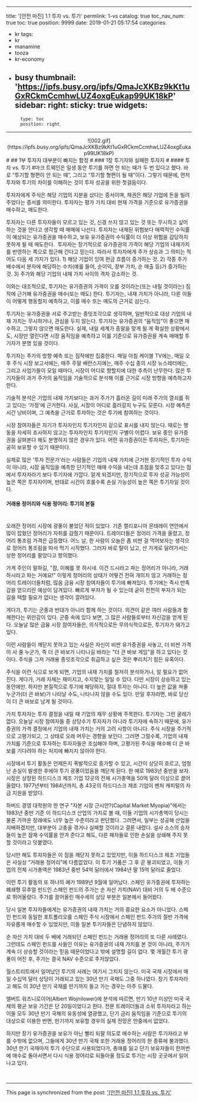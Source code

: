 
---
title: '[안전 마진] 1.1 투자 vs. 투기'
permlink: 1-vs
catalog: true
toc_nav_num: true
toc: true
position: 9999
date: 2019-01-21 05:17:54
categories:
- kr
tags:
- kr
- manamine
- tooza
- kr-economy
- busy
thumbnail: 'https://ipfs.busy.org/ipfs/QmaJcXKBz9kKt1uGxRCkmCcmhwLUZ4oxgEukap99UK18kP'
sidebar:
    right:
        sticky: true
widgets:
    -
        type: toc
        position: right
---


<center>
![002.gif](https://ipfs.busy.org/ipfs/QmaJcXKBz9kKt1uGxRCkmCcmhwLUZ4oxgEukap99UK18kP)
</center>
#
## 1부 투자자 대부분이 빠지는 함정
#
### 1장 투기자와 실패한 투자자
#
#### 투자 vs. 투기
#
​마크 트웨인은 일생 동안 투기를 하면 안 되는 때가 두 번 있다고 했다. 바로 “투기할 형편이 안 되는 때”, 그리고 “투기할 형편이 될 때”이다. 그렇기 때문에, 먼저 투자와 투기의 차이를 이해하는 것이 투자 성공을 위한 첫걸음이다. 

​투자자에게 주식은 해당 기업의 지분을 샀다는 증서이며, 채권은 해당 기업에 돈을 빌려주었다는 증서를 의미한다. 투자자는 평가 가치 대비 현재 가격을 기준으로 유가증권을 매수하고, 매도한다. 

​투자자는 다른 투자자들이 모르고 있는 것, 신경 쓰지 않고 있는 것 또는 무시하고 싶어 하는 것을 안다고 생각할 때 매매에 나선다. 투자자는 내재된 위험보다 매력적인 수익률이 예상되는 유가증권을 매수하고, 보유 유가증권의 수익률이 더 이상 위험을 감당하지 못하게 될 때 매도한다. 
​
투자자는 장기적으로 유가증권의 가격이 해당 기업의 내재가치를 반영하는 쪽으로 접근해 간다고 믿는다. 따라서 투자자에게 주가 상승과 그 의미는 적어도 다음 세 가지가 있다. 1) 해당 기업이 잉여 현금 흐름이 증가하는 것. 2) 각종 주가 배수에서 분자에 해당하는 수치(예를 들어, 순이익, 장부 가치, 순 매출 등)가 증가하는 것. 3) 주가와 해당 기업의 내재 가치 사이의 격차 감소하는 것.

​이와는 대조적으로, 투기자는 유가증권의 가격이 오를 것이라는(또는 내릴 것이라는) 짐작에 근거해 유가증권을 매수(또는 매도) 한다. 투기자는, 내재 가치가 아니라, 다른 이들이 어떻게 행동할지 예측하고, 이를 매수 또는 매도의 근거로 삼는다. 

​투기자는 유가증권을 서로 주고받는 종잇조각으로 생각하며, 일반적으로 대상 기업의 내재 가치는 무시하거나, 관심을 두지 않는다. 투기자는 유가증권의 “움직임”이 좋으면 매수하고, 그렇지 않으면 매도한다. 실제, 내일 세계가 종말을 맞게 될 게 확실한 상황에서도, 시장만 열린다면 시장 움직임을 예측하고 이를 기준으로 유가증권을 계속 매매할 투기자가 분명 있을 것이다. 

​투기자는 주가의 방향 예측 또는 짐작에만 집중한다. 매일 아침 케이블 TV에는, 매일 오후 주식 시장 보고서에는, 매주 주말 배런스지에는, 매주 수십 종의 시장 뉴스레터에는, 그리고 사업가들이 모일 때마다, 시장이 어디로 향할지에 대한 추측이 난무한다. 많은 투기자들이 과거 주가의 움직임을 기술적으로 분석해 이를 근거로 시장 방향을 예측하고자 한다. 

​기술적 분석은 기업의 내재 가치보다는 과거 주가가 흘러온 길이 미래 주가의 열쇠를 쥐고 있다는 ‘가정’에 근거한다. 사실, 시장이 어디로 흘러갈지 누구도 모른다. 시장 예측은 시간 낭비이며, 그 예측을 근거로 투자하는 것은 투기에 참여하는 것이다.

​시장 참여자들은 자기가 투자자인지 투기자인지 겉으로 표시를 내지 않는다. 때로는 행동을 자세히 조사하지 않고는 투자자인지 투기자인지 구별이 어렵다. 보유 중인 유가증권을 살펴본다 해도 분명하지 않은 경우가 있다. 어떤 유가증권이든 투자자든, 투기자든 공히 보유할 수 있기 때문이다. 

​실제로 많은 '투자 전문가'라는 사람들은 기업의 내재 가치에 근거한 장기적인 투자 수익이 아니라, 시장 움직임을 예측한 단기적인 매매 수익을 내는데 초점을 맞추고 있다는 점에서 투자자라기 보다 투기자에 가깝다. 알게 되겠지만, 장기적으로 투자 성공 가능성이 높은 쪽은 투자자이며, 반대로 시간이 흐를수록 손실 가능성이 높은 쪽은 투기자일 것이다.

#### 거래용 정어리와 식용 정어리: 투기의 본질
#
​오래전 정어리 시장에 광풍이 불었던 적이 있었다. 기존 캘리포니아 몬테레이 연안에서 많이 잡혔던 정어리가 자취를 감췄기 때문이다. 트레이더들은 정어리 가격을 올렸고, 정어리 통조림 가격은 급등했다. 어느 날, 한 사람이 오늘은 좀 비싼 걸 먹어보자는 생각으로 정어리 통조림을 따서 먹기 시작했다. 그러자 바로 탈이 났고, 산 가게로 달려가서는 상한 정어리를 팔았다고 항의했다. 

​가게 주인이 말하길, "참, 이해를 못 하시네. 이건 드시라고 파는 정어리가 아니라, 거래하시라고 파는 거예요!" 이렇게 정어리의 상태가 어떻건 전혀 개의치 않고 거래하는 정어리 트레이더들처럼, 많음 금융 시장 참여자들이 투기에 빠져있다. 투기에는 즉시 만족감을 얻으리란 예상이 담겨있다. 빠르게 부자가 될 수 있는데 굳이 천천히 부자가 되는 길을 택할 필요가 없다는 생각이 깔려있다.

​게다가, 투기는 군중과 반대가 아니라 함께 하는 것이다. 의견이 같은 여러 사람들과 함께한다는 위안감이 있다. 군중 속에 있다 보면, 그 많은 사람들로부터 자신감을 얻게 된다. 오늘날 많은 금융 시장 참여자들은, 의식적으로든 무의식적으로든, 투기자가 돼가고 있다. 

​이런 사람들이 깨닫지 못하고 있는 사실은 자신이 비싼 유가증권을 사놓고, 더 비싼 가격이 사 줄 누군가, 즉 더 큰 바보가 나타나길 바라는 "더 큰 바보 게임"을 하고 있다는 것이다. 주식을 그저 거래용 종잇조각으로 취급하고 싶은 것은 뿌리치기 힘든 유혹이다.

​주식을 이런 식으로 보게 되면, 기업의 내재 가치를 철저히 분석하거나, 알 필요가 없어진다. 게다가, 거래 자체는 재미지고, 수지맞는 일일 수 있다. 다만 시장이 상승하고 있는 동안에만. 하지만 본질적으로 투기에 해당하지, 절대 투자는 아니다. 더 높은 값을 쳐줄 누군가(더 큰 바보)가 나타날 수도, 나타나지 않을 수도 있다. 만일 후자라면, 바로 당신이 더 큰 바보로 남게 될 것이다.

​가치 투자자는 투자 결정을 내릴 때 기업의 재무 상황에 주목한다. 투기자는 그런 굴레가 없다. 오늘날 시장 참여자들 중 상당수가 투자자가 아니라 투기자에 속하기 때문에, 유가증권의 가격 결정에서 기업의 내재 가치는 거의 고려 사항이 아니다. 주식 시장을 주기적으로 고평가되고, 그 상태로 오래 머무는 경향을 보인다. 그러면 그럴수록, 기업의 내재 가치를 기준으로 투자하는 투자자들은 조심해야 하며, 고평가된 주식을 매수해 더 큰 바보를 기다려야 하는 처지에 빠지지 않아야 한다. 

​시장에서 투기 활동은 언제든지 폭발적으로 증가할 수 있고, 시간이 상당히 흐르고, 엄청난 손실이 발생한 후에야 투기 광풍이었음을 깨닫게 된다. 한 예로 1983년 중반을 보자. 시장은 상장된 하드디스크 제조 기업 12곳의 전체 시가총액을 50억 달러 이상으로 끌어올렸다. 1977년부터 1984년까지, 총 43곳의 하드디스크 제조 기업이 벤처 캐피털의 자금 지원을 받았다. 

​하버드 경영 대학원의 한 연구 "자본 시장 근시안?(Capital Market Myopia)"에서는 1983년 중반 기준 이 하드디스크 산업의 가치로 볼 때, 이들 기업의 시가총액이 당시는 물론 가까운 장래에도 너무 높은 수준이라고 판단했다. 그러면서, 일부는 성공해 산업을 지배하겠지만, 대부분이 고충을 겪거나 실패할 것이라고 결론 내렸다. 설사 소스의 승자들이 높은 잠재 수익률을 안겨 준다고 해도, 다른 패자들로 인한 손실을 상쇄해 주지 못할 것이라고 덧붙였다. 

​당시만 해도 투자자들은 이 점을 깨닫지 못하고 있었지만, 이들 하드디스크 제조 기업들은 사실상 “거래용 정어리”에 다름없었다. 이 투기 거품은 그 후 곧 붕괴되었고, 이들 기업의 전체 시가총액은 1983년 중반 54억 달러에서 1984년 말 15억 달러로 줄었다. 

​이런 투기 활동의 또 하나의 예가 1989년 9월에 일어났다. 스페인 유가증권에 투자하는 폐쇄형 뮤추얼 펀드인 스페인 펀드의 주가는 순 자산 가치(NAV) 대비 거의 두 배 수준으로 뛰어올랐다. 주가를 끌어올린 매수세의 상당 부분은 일본에서 들어왔다. 

​당시 일본 투자자들에게는 유가증권의 내재 가치는 거의 중요한 요소가 아니었다. 스페인 펀드와 동일한 포트폴리오를 스페인 주식 시장에서 스페인 펀드 주가의 절반 가격에 자유롭게 매수할 수 있었지만, 이들 일본 투기자들은 단념하지 않았다. 

​순 자산 가치 대비 두 배에 거래되던 스페인 펀드는 거래용 정어리의 또 다른 사례였다. 그런데도 스페인 펀드를 사들인 이유는 유가증권의 내재 가치를 본 것이 아니라, 주가가 계속 더 상승할 것이라는 믿음 때문이었다고 밖에 설명할 길이 없다. 몇 개월간 투기 광풍이 어진 후, 주가는 결국 NAV 수준으로 주저앉았다.

​월스트리트에서 일어났던 투기의 사례는 여기서 그치지 않는다. 미국 국채 시장에서 매일 수십억 달러 상당이 거래되고 있는 30년 만기 국채도 그중 하나였다. 장기 투자자라고 해도 이 30년 만기 국채를 만기까지 들고 가는 경우는 아주 드물다.

​앨버트 워즈니로이어(Albert Wojnilower)에 분석에 따르면, 만기 10년 이상인 미국 국채의 평균 보유 기간은 단 20일이었다고 한다. 전문 트레이더들과 소위 투자자라고 하는 이들 모두 30년 만기 국채의 유동성에 열광했고, 단기 금리 움직임을 기준으로 투기의 대상으로 이용한 반면, 만기까지 보유할 경우의 실제 전망은 안중에서 없었다.

​하지만 장기 유가증권을 보유가 아닌 빨리 되팔 의도로 매수하는 사람은 투기자라고 부를 수밖에 없으며, 그들에게 30년 만기 국채 또한 거래용 정어리의 한 종류에 불과했다. 30년 만기 국채마저 투기 수단으로 사용되었다가, 총애를 잃고 단기 보유자들이 한꺼번에 매수로 돌아서면서 다시 식용 정어리로 되돌아올 정도로 투기는 시장 곳곳에서 일어나고 있다.

​

- - -

This page is synchronized from the post: ['[안전 마진] 1.1 투자 vs. 투기'](https://steemit.com/@pius.pius/1-vs)
